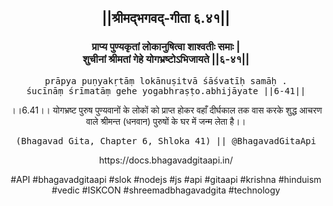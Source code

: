 <center><h2>||श्रीमद्‍भगवद्‍-गीता ६.४१||</h2>
<h3>प्राप्य पुण्यकृतां लोकानुषित्वा शाश्वतीः समाः |<br/>शुचीनां श्रीमतां गेहे योगभ्रष्टोऽभिजायते ||६-४१||</h3>
<pre>prāpya puṇyakṛtāṃ lokānuṣitvā śāśvatīḥ samāḥ .<br/>śucīnāṃ śrīmatāṃ gehe yogabhraṣṭo.abhijāyate ||6-41||</pre>
<p>।।6.41।। योगभ्रष्ट पुरुष पुण्यवानों के लोकों को प्राप्त होकर वहाँ दीर्घकाल तक वास करके शुद्ध आचरण वाले श्रीमन्त (धनवान) पुरुषों के घर में जन्म लेता है।।</p>
<pre>(Bhagavad Gita, Chapter 6, Shloka 41) || @BhagavadGitaApi</pre><p>https://docs.bhagavadgitaapi.in/</p><p>#API #bhagavadgitaapi #slok #nodejs #js #api #gitaapi #krishna #hinduism #vedic #ISKCON #shreemadbhagavadgita #technology</p></center>